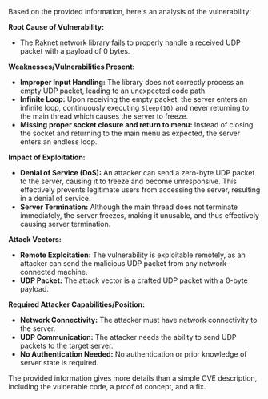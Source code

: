 Based on the provided information, here's an analysis of the vulnerability:

**Root Cause of Vulnerability:**
- The Raknet network library fails to properly handle a received UDP packet with a payload of 0 bytes.

**Weaknesses/Vulnerabilities Present:**
- **Improper Input Handling:** The library does not correctly process an empty UDP packet, leading to an unexpected code path.
- **Infinite Loop:** Upon receiving the empty packet, the server enters an infinite loop, continuously executing `Sleep(10)` and never returning to the main thread which causes the server to freeze.
- **Missing proper socket closure and return to menu:** Instead of closing the socket and returning to the main menu as expected, the server enters an endless loop.

**Impact of Exploitation:**
- **Denial of Service (DoS):** An attacker can send a zero-byte UDP packet to the server, causing it to freeze and become unresponsive. This effectively prevents legitimate users from accessing the server, resulting in a denial of service.
- **Server Termination:** Although the main thread does not terminate immediately, the server freezes, making it unusable, and thus effectively causing server termination.

**Attack Vectors:**
- **Remote Exploitation:** The vulnerability is exploitable remotely, as an attacker can send the malicious UDP packet from any network-connected machine.
- **UDP Packet:** The attack vector is a crafted UDP packet with a 0-byte payload.

**Required Attacker Capabilities/Position:**
- **Network Connectivity:** The attacker must have network connectivity to the server.
- **UDP Communication:** The attacker needs the ability to send UDP packets to the target server.
- **No Authentication Needed:** No authentication or prior knowledge of server state is required.

The provided information gives more details than a simple CVE description, including the vulnerable code, a proof of concept, and a fix.